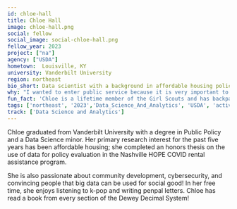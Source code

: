 ```yaml
---
id: chloe-hall
title: Chloe Hall
image: chloe-hall.png
social: fellow
social_image: social-chloe-hall.png
fellow_year: 2023
project: ["na"]
agency: ["USDA"]
hometown:  Louisville, KY
university: Vanderbilt University
region: northeast
bio_short: Data scientist with a background in affordable housing policy
why: "I wanted to enter public service because it is very important to me that the work I do each day contributes to bettering the world. Especially with data work, it can be easy to feel disconnected from the impact of your work. USDC gives me a chance to use my passion for data for long-lasting public good."
fun_fact: 'Chloe is a lifetime member of the Girl Scouts and has backpacked over 150 miles of the Appalachian Trail!'
tags: ['northeast', '2023','Data_Science_And_Analytics', 'USDA', 'active']
track: ['Data Science and Analytics']
---
```


Chloe graduated from Vanderbilt University with a degree in Public Policy and a Data Science minor. Her primary research interest for the past five years has been affordable housing; she completed an honors thesis on the use of data for policy evaluation in the Nashville HOPE COVID rental assistance program. 

She is also passionate about community development, cybersecurity, and convincing people that big data can be used for social good! In her free time, she enjoys listening to k-pop and writing penpal letters. Chloe has read a book from every section of the Dewey Decimal System!
